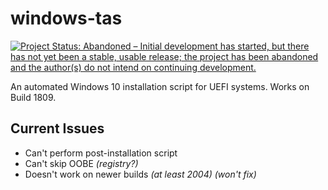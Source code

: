 # windows-tas
[![Project Status: Abandoned – Initial development has started, but there has not yet been a stable, usable release; the project has been abandoned and the author(s) do not intend on continuing development.](https://www.repostatus.org/badges/latest/abandoned.svg)](https://www.repostatus.org/#abandoned)

An automated Windows 10 installation script for UEFI systems. Works on Build 1809.

## Current Issues

* Can't perform post-installation script
* Can't skip OOBE *(registry?)*
* Doesn't work on newer builds *(at least 2004) (won't fix)*
